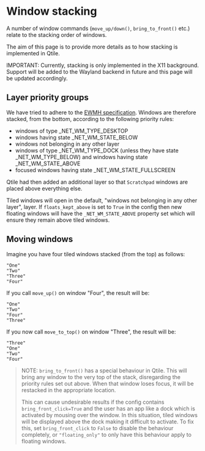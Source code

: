 # Window stacking

A number of window commands (`move_up/down()`, `bring_to_front()` etc.) relate to
the stacking order of windows.

The aim of this page is to provide more details as to how stacking is implemented in Qtile.

IMPORTANT:
Currently, stacking is only implemented in the X11 background. Support will be added to the
Wayland backend in future and this page will be updated accordingly.

## Layer priority groups

We have tried to adhere to the [EWMH specification][]. Windows are therefore stacked, from the bottom,
according to the following priority rules:

- windows of type _NET_WM_TYPE_DESKTOP
- windows having state _NET_WM_STATE_BELOW
- windows not belonging in any other layer
- windows of type _NET_WM_TYPE_DOCK (unless they have state
  _NET_WM_TYPE_BELOW) and windows having state _NET_WM_STATE_ABOVE
- focused windows having state _NET_WM_STATE_FULLSCREEN

Qtile had then added an additional layer so that `Scratchpad` windows are placed above everything else.

[EWMH specification]: https://specifications.freedesktop.org/wm-spec/1.3/ar01s07.html#STACKINGORDER

Tiled windows will open in the default, "windows not belonging in any other layer", layer. If
`floats_kept_above` is set to `True` in the config then new floating windows will have the
`_NET_WM_STATE_ABOVE` property set which will ensure they remain above tiled windows.

## Moving windows

Imagine you have four tiled windows stacked (from the top) as follows:

```text
"One"
"Two"
"Three"
"Four"
```

If you call `move_up()` on window "Four", the result will be:

```text
"One"
"Two"
"Four"
"Three"
```

If you now call `move_to_top()` on window "Three", the result will be:

```text
"Three"
"One"
"Two"
"Four"
```

> NOTE:
> `bring_to_front()` has a special behaviour in Qtile. This will bring any window to the very top
> of the stack, disregarding the priority rules set out above. When that window loses focus, it will
> be restacked in the appropriate location.
>
> This can cause undesirable results if the config contains `bring_front_click=True` and the user has
> an app like a dock which is activated by mousing over the window. In this situation, tiled windows will
> be displayed above the dock making it difficult to activate. To fix this, set `bring_front_click` to
> `False` to disable the behaviour completely, or `"floating_only"` to only have this behaviour apply
> to floating windows.
